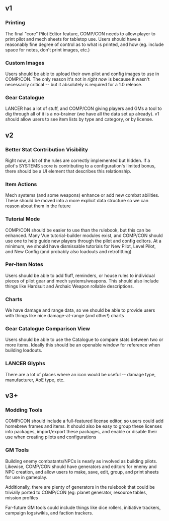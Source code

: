 ## v1
### Printing
The final "core" Pilot Editor feature, COMP/CON needs to allow player to print pilot and mech sheets for tabletop use. Users should have a reasonably fine degree of control as to what is printed, and how (eg. include space for notes, don't print images, etc.)

### Custom Images
Users should be able to upload their own pilot and config images to use in COMP/CON. The only reason it's not in *right now* is because it wasn't necessarily critical -- but it absolutely is required for a 1.0 release.

### Gear Catalogue
LANCER has a lot of stuff, and COMP/CON giving players and GMs a tool to dig through all of it is a no-brainer (we have all the data set up already). v1 should allow users to see item lists by type and category, or by license.

## v2
### Better Stat Contribution Visibility
Right now, a lot of the rules are correctly implemented but hidden. If a pilot's SYSTEMS score is contributing to a configuration's limited bonus, there should be a UI element that describes this relationship.

### Item Actions
Mech systems (and some weapons) enhance or add new combat abilities. These should be moved into a more explicit data structure so we can reason about them in the future

### Tutorial Mode
COMP/CON should be easier to use than the rulebook, but this can be enhanced. Many Vue tutorial-builder modules exist, and COMP/CON should use one to help guide new players through the pilot and config editors. At a minimum, we should have dismissable tutorials for New Pilot, Level Pilot, and New Config (and probably also loadouts and retrofitting)

### Per-Item Notes
Users should be able to add fluff, reminders, or house rules to individual pieces of pilot gear and mech systems/weapons. This should also include things like Hardsuit and Archaic Weapon rollable descriptions.

### Charts
We have damage and range data, so we should be able to provide users with things like nice damage-at-range (and other!) charts

### Gear Catalogue Comparison View
Users should be able to use the Catalogue to compare stats between two or more items. Ideally this should be an openable window for reference when building loadouts.

### LANCER Glyphs
There are a lot of places where an icon would be useful -- damage type, manufacturer, AoE type, etc.

## v3+

### Modding Tools
COMP/CON should include a full-featured license editor, so users could add homebrew frames and items. It should also be easy to group these licenses into packages, import/export these packages, and enable or disable their use when creating pilots and configurations

### GM Tools
Building enemy combatants/NPCs is nearly as involved as building pilots. Likewise, COMP/CON should have generators and editors for enemy and NPC creation, and allow users to make, save, edit, group, and print sheets for use in gameplay.

Additionally, there are plenty of generators in the rulebook that could be trivially ported to COMP/CON (eg: planet generator, resource tables, mission profiles

Far-future GM tools could include things like dice rollers, initiative trackers, campaign logs/wikis, and faction trackers.